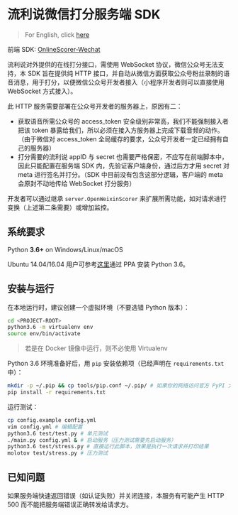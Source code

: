 # 流利说微信打分服务端 SDK

> For English, click [here](/README.md)

前端 SDK: [OnlineScorer-Wechat](https://github.com/lingochamp/OnlineScorer-Wechat)

流利说对外提供的在线打分接口，需使用 WebSocket 协议，微信公众号无法支持，本 SDK 旨在提供纯 HTTP 接口，并自动从微信方面获取公众号粉丝录制的语音消息，用于打分，以便微信公众号开发者接入（小程序开发者则可以直接使用 WebSocket 方式接入）。

此 HTTP 服务需要部署在公众号开发者的服务器上，原因有二：

- 获取语音所需公众号的 access_token 安全级别非常高，我们不能强制接入者把该 token 暴露给我们，所以必须在接入方服务器上完成下载音频的动作。（由于微信对 access_token 全局缓存的要求，公众号开发者一定已经拥有自己的服务器）
- 打分需要的流利说 appID 与 secret 也需要严格保密，不应写在前端脚本中，因此只能配置在服务端 SDK 内，先验证客户端身份，通过后方才用 secret 对 meta 进行签名并打分。（SDK 中目前没有包含这部分逻辑，客户端的 meta 会原封不动地传给 WebSocket 打分服务）

开发者可以通过继承 `server.OpenWeixinScorer` 来扩展所需功能，如对请求进行变换（上述第二条需要）或增加监控。

## 系统要求

Python **3.6+** on Windows/Linux/macOS

Ubuntu 14.04/16.04 用户可参考[这里](https://askubuntu.com/a/865569/557668)通过 PPA 安装 Python 3.6。

## 安装与运行

在本地运行时，建议创建一个虚拟环境（不要选错 Python 版本）：

``` bash
cd <PROJECT-ROOT>
python3.6 -m virtualenv env
source env/bin/activate
```

> 若是在 Docker 镜像中运行，则不必使用 Virtualenv

Python 3.6 环境准备好后，用 `pip` 安装依赖项（已经声明在 `requirements.txt` 中）：

``` bash
mkdir -p ~/.pip && cp tools/pip.conf ~/.pip/ # 如果你的网络访问官方 PyPI 太慢，可以执行这行命令来使用阿里云的镜像
pip install -r requirements.txt
```

运行测试：

``` bash
cp config.example config.yml
vim config.yml # 编辑配置
python3.6 test/test.py # 单元测试
./main.py config.yml & # 启动服务（压力测试需要先启动服务）
python3.6 test/stress.py # 直接运行此脚本，效果是执行一次请求并打印结果
molotov test/stress.py # 压力测试
```

## 已知问题

如果服务端快速返回错误（如认证失败）并关闭连接，本服务有可能产生 HTTP 500 而不能把服务端错误正确转发给请求方。
